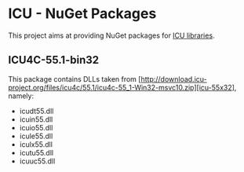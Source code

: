 # ICU - NuGet Packages
This project aims at providing NuGet packages for [ICU libraries][icu].

## ICU4C-55.1-bin32
This package contains DLLs taken from [http://download.icu-project.org/files/icu4c/55.1/icu4c-55_1-Win32-msvc10.zip][icu-55x32], namely:

* icudt55.dll
* icuin55.dll
* icuio55.dll
* icule55.dll
* iculx55.dll
* icutu55.dll
* icuuc55.dll

[icu]:site.icu-project.org
[icu-55x32]:http://download.icu-project.org/files/icu4c/55.1/icu4c-55_1-Win32-msvc10.zip